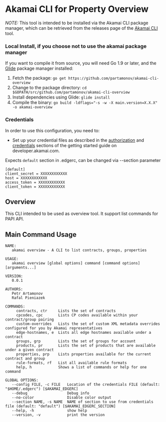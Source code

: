 # Akamai CLI for Property Overview
*NOTE:* This tool is intended to be installed via the Akamai CLI package manager, which can be retrieved from the releases page of the [Akamai CLI](https://github.com/akamai/cli) tool.

### Local Install, if you choose not to use the akamai package manager
If you want to compile it from source, you will need Go 1.9 or later, and the [Glide](https://glide.sh) package manager installed:
1. Fetch the package:
   `go get https://github.com/partamonov/akamai-cli-overview`
1. Change to the package directory:
   `cd $GOPATH/src/github.com/partamonov/akamai-cli-overview`
1. Install dependencies using Glide:
   `glide install`
1. Compile the binary:
   `go build -ldflags="-s -w -X main.version=X.X.X" -o akamai-overview`

### Credentials
In order to use this configuration, you need to:
* Set up your credential files as described in the [authorization](https://developer.akamai.com/introduction/Prov_Creds.html) and [credentials](https://developer.akamai.com/introduction/Conf_Client.html) sections of the getting started guide on developer.akamai.com.

Expects `default` section in .edgerc, can be changed via --section parameter

```
[default]
client_secret = XXXXXXXXXXXX
host = XXXXXXXXXXXX
access_token = XXXXXXXXXXXX
client_token = XXXXXXXXXXXX
```

## Overview
This CLI intended to be used as overview tool. It support list commands for PAPI API.

## Main Command Usage
```shell
NAME:
   akamai overview - A CLI to list contracts, groups, properties

USAGE:
   akamai overview [global options] command [command options] [arguments...]

VERSION:
   0.0.1

AUTHORS:
   Petr Artamonov
   Rafal Pieniazek

COMMANDS:
     contracts, ctr     Lists the set of contracts
     cpcodes, cpc       Lists CP codes available within your contract/group pairing
     custom-overrides   Lists the set of custom XML metadata overrides configured for you by Akamai representatives
     edge-hostnames, e  Lists all edge hostnames available under a contract
     groups, grp        Lists the set of groups for account
     products, pr       Lists the set of products that are available under a given contract
     properties, prp    Lists properties available for the current contract and group
     rule-formats, rf   List all available rule formats
     help, h            Shows a list of commands or help for one command

GLOBAL OPTIONS:
   --config FILE, -c FILE   Location of the credentials FILE (default: "$HOME/.edgerc") [$AKAMAI_EDGERC]
   --debug                  Debug info
   --no-color               Disable color output
   --section NAME, -s NAME  NAME of section to use from credentials file (default: "default") [$AKAMAI_EDGERC_SECTION]
   --help, -h               show help
   --version, -v            print the version
```
